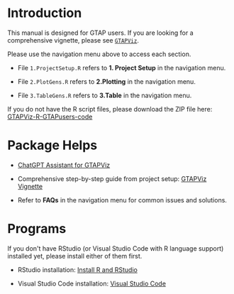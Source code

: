 # Introduction

This manual is designed for GTAP users. If you are looking for a comprehensive vignette, please see [`GTAPViz`](https://bodysbobb.github.io/GTAPViz/).


Please use the navigation menu above to access each section.

-  File `1.ProjectSetup.R` refers to **1. Project Setup** in the navigation menu.

-  File `2.PlotGens.R` refers to **2.Plotting** in the navigation menu.

-  File `3.TableGens.R` refers to **3.Table** in the navigation menu.


If you do not have the R script files, please download the ZIP file here: [GTAPViz-R-GTAPusers-code](https://github.com/Bodysbobb/GTAPViz-R-GTAPuser/blob/main/GTAPViz-GTAPusers.zip)


# Package Helps

- [ChatGPT Assistant for GTAPViz](https://chatgpt.com/g/g-67f87a78396c81919aa2a0676c40e8b3-gtapviz-r)

- Comprehensive step-by-step guide from project setup: [GTAPViz Vignette](file:///D:/GitHub/GTAPViz/docs/index.html)

- Refer to **FAQs** in the navigation menu for common issues and solutions.


# Programs

If you don't have RStudio (or Visual Studio Code with R language support) installed yet, please install either of them first.

- RStudio installation: [Install R and RStudio](https://cran.rstudio.com/)

- Visual Studio Code installation: [Visual Studio Code](https://code.visualstudio.com/)

